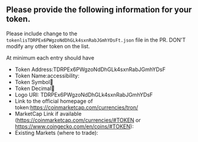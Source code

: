 ## **Please provide the following information for your token.**

Please include change to the `tokenlisTDRPEx6PWgzoNdDhGLk4sxnRabJGmhYDsFt.json` file in the PR.
DON'T modify any other token on the list.

At minimum each entry should have

- Token Address:TDRPEx6PWgzoNdDhGLk4sxnRabJGmhYDsF
- Token Name:accessibility:
- Token Symbol🥇
- Token Decimal🥈
- Logo URI: TDRPEx6PWgzoNdDhGLk4sxnRabJGmhYDsF
- Link to the official homepage of token:https://coinmarketcap.com/currencies/tron/
- MarketCap Link if available (https://coinmarketcap.com/currencies/#TOKEN or https://www.coingecko.com/en/coins/#TOKEN):
- Existing Markets (where to trade): 
